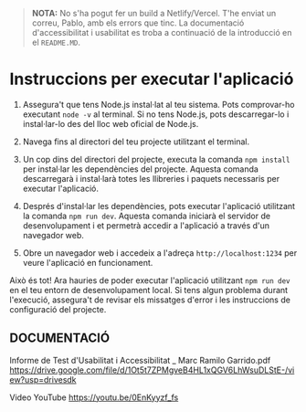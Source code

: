 > **NOTA:** No s'ha pogut fer un build a Netlify/Vercel. T'he enviat un correu, Pablo, amb els errors que tinc. La documentació d'accessibilitat i usabilitat es troba a continuació de la introducció en el `README.MD`.

# Instruccions per executar l'aplicació

1. Assegura't que tens Node.js instal·lat al teu sistema. Pots comprovar-ho executant `node -v` al terminal. Si no tens Node.js, pots descarregar-lo i instal·lar-lo des del lloc web oficial de Node.js.

2. Navega fins al directori del teu projecte utilitzant el terminal. 

3. Un cop dins del directori del projecte, executa la comanda `npm install` per instal·lar les dependències del projecte. Aquesta comanda descarregarà i instal·larà totes les llibreries i paquets necessaris per executar l'aplicació.

4. Després d'instal·lar les dependències, pots executar l'aplicació utilitzant la comanda `npm run dev`. Aquesta comanda iniciarà el servidor de desenvolupament i et permetrà accedir a l'aplicació a través d'un navegador web.

5. Obre un navegador web i accedeix a l'adreça `http://localhost:1234` per veure l'aplicació en funcionament.

Això és tot! Ara hauries de poder executar l'aplicació utilitzant `npm run dev` en el teu entorn de desenvolupament local. Si tens algun problema durant l'execució, assegura't de revisar els missatges d'error i les instruccions de configuració del projecte.


## DOCUMENTACIÓ
Informe de Test d'Usabilitat i Accessibilitat _ Marc Ramilo Garrido.pdf
https://drive.google.com/file/d/1Ot5t7ZPMgveB4HL1xQGV6LhWsuDLStE-/view?usp=drivesdk

Video YouTube
https://youtu.be/0EnKyyzf_fs


